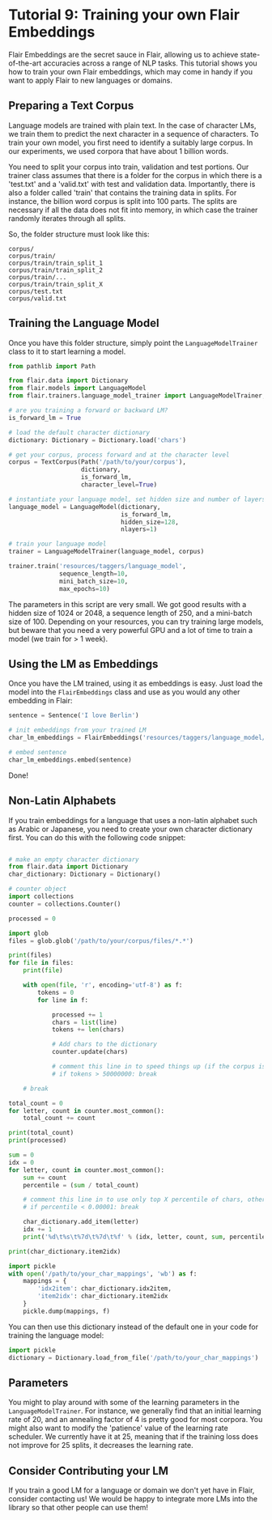 # Tutorial 9: Training your own Flair Embeddings

Flair Embeddings are the secret sauce in Flair, allowing us to achieve state-of-the-art accuracies across a
range of NLP tasks.
This tutorial shows you how to train your own Flair embeddings, which may come in handy if you want to apply Flair
to new languages or domains.


## Preparing a Text Corpus

Language models are trained with plain text. In the case of character LMs, we train them to predict the next character
in a sequence of characters.
To train your own model, you first need to identify a suitably large corpus. In our experiments, we used corpora that
have about 1 billion words.

You need to split your corpus into train, validation and test portions.
Our trainer class assumes that there is a folder for the corpus in which there is a 'test.txt' and a 'valid.txt' with
test and validation data.
Importantly, there is also a folder called 'train' that contains the training data in splits.
For instance, the billion word corpus is split into 100 parts.
The splits are necessary if all the data does not fit into memory, in which case the trainer randomly iterates through
all splits.

So, the folder structure must look like this:

```
corpus/
corpus/train/
corpus/train/train_split_1
corpus/train/train_split_2
corpus/train/...
corpus/train/train_split_X
corpus/test.txt
corpus/valid.txt
```


## Training the Language Model

Once you have this folder structure, simply point the `LanguageModelTrainer` class to it to start learning a model.

```python
from pathlib import Path

from flair.data import Dictionary
from flair.models import LanguageModel
from flair.trainers.language_model_trainer import LanguageModelTrainer, TextCorpus

# are you training a forward or backward LM?
is_forward_lm = True

# load the default character dictionary
dictionary: Dictionary = Dictionary.load('chars')

# get your corpus, process forward and at the character level
corpus = TextCorpus(Path('/path/to/your/corpus'),
                    dictionary,
                    is_forward_lm,
                    character_level=True)

# instantiate your language model, set hidden size and number of layers
language_model = LanguageModel(dictionary,
                               is_forward_lm,
                               hidden_size=128,
                               nlayers=1)

# train your language model
trainer = LanguageModelTrainer(language_model, corpus)

trainer.train('resources/taggers/language_model',
              sequence_length=10,
              mini_batch_size=10,
              max_epochs=10)
```

The parameters in this script are very small. We got good results with a hidden size of 1024 or 2048, a sequence length
of 250, and a mini-batch size of 100.
Depending on your resources, you can try training large models, but beware that you need a very powerful GPU and a lot
of time to train a model (we train for > 1 week).



## Using the LM as Embeddings

Once you have the LM trained, using it as embeddings is easy. Just load the model into the `FlairEmbeddings` class and
use as you would any other embedding in Flair:

```python
sentence = Sentence('I love Berlin')

# init embeddings from your trained LM
char_lm_embeddings = FlairEmbeddings('resources/taggers/language_model/best-lm.pt')

# embed sentence
char_lm_embeddings.embed(sentence)
```

Done!


## Non-Latin Alphabets

If you train embeddings for a language that uses a non-latin alphabet such as Arabic or Japanese, you need to create your own character dictionary first. You can do this with the following code snippet: 

```python

# make an empty character dictionary
from flair.data import Dictionary
char_dictionary: Dictionary = Dictionary()

# counter object
import collections
counter = collections.Counter()

processed = 0

import glob
files = glob.glob('/path/to/your/corpus/files/*.*')

print(files)
for file in files:
    print(file)

    with open(file, 'r', encoding='utf-8') as f:
        tokens = 0
        for line in f:

            processed += 1            
            chars = list(line)
            tokens += len(chars)

            # Add chars to the dictionary
            counter.update(chars)

            # comment this line in to speed things up (if the corpus is too large)
            # if tokens > 50000000: break

    # break

total_count = 0
for letter, count in counter.most_common():
    total_count += count

print(total_count)
print(processed)

sum = 0
idx = 0
for letter, count in counter.most_common():
    sum += count
    percentile = (sum / total_count)

    # comment this line in to use only top X percentile of chars, otherwise filter later
    # if percentile < 0.00001: break

    char_dictionary.add_item(letter)
    idx += 1
    print('%d\t%s\t%7d\t%7d\t%f' % (idx, letter, count, sum, percentile))

print(char_dictionary.item2idx)

import pickle
with open('/path/to/your_char_mappings', 'wb') as f:
    mappings = {
        'idx2item': char_dictionary.idx2item,
        'item2idx': char_dictionary.item2idx
    }
    pickle.dump(mappings, f)
```

You can then use this dictionary instead of the default one in your code for training the language model: 

```python
import pickle
dictionary = Dictionary.load_from_file('/path/to/your_char_mappings')
```



## Parameters

You might to play around with some of the learning parameters in the `LanguageModelTrainer`.
For instance, we generally find that an initial learning rate of 20, and an annealing factor of 4 is pretty good for
most corpora.
You might also want to modify the 'patience' value of the learning rate scheduler. We currently have it at 25, meaning
that if the training loss does not improve for 25 splits, it decreases the learning rate.

## Consider Contributing your LM

If you train a good LM for a language or domain we don't yet have in Flair, consider contacting us! We would be happy
to integrate more LMs into the library so that other people can use them!




